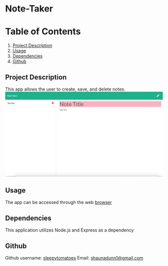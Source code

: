 # Note-Taker

# Table of Contents
1. [Project Description](#description)
2. [Usage](#usage)
3. [Dependencies](#dependencies)
4. [Github](#gitcontact)

## Project Description <a name="description"></a>
This app allows the user to create, save, and delete notes.
![screenshot](/images/screenshot.jpeg)

## Usage <a name="usage"></a>
The app can be accessed through the web [browser](https://git.heroku.com/mighty-sea-70212.git)

## Dependencies <a name="dependencies"></a>
This application utilizes Node.js and Express as a dependency

## Github <a name="gitcontact"></a>
Github username: [sleepytomatoes](https://github.com/sleepytomatoes) 
Email: shaunadunn1@gmail.com




